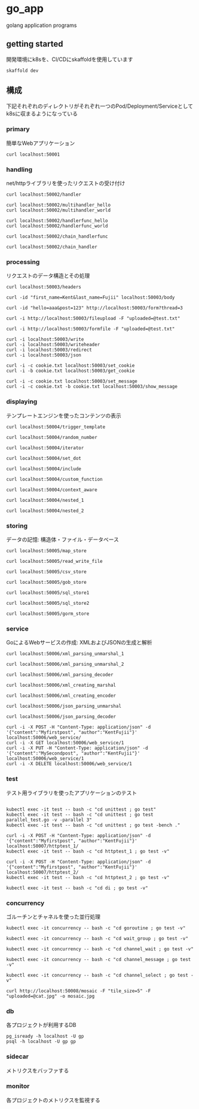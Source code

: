 # go_app

golang application programs

## getting started

開発環境にk8sを、CI/CDにskaffoldを使用しています

```
skaffold dev
```

## 構成

下記それぞれのディレクトリがそれぞれ一つのPod/Deployment/Serviceとしてk8sに収まるようになっている

### primary

簡単なWebアプリケーション

```
curl localhost:50001
```

### handling

net/httpライブラリを使ったリクエストの受け付け

```
curl localhost:50002/handler

curl localhost:50002/multihandler_hello
curl localhost:50002/multihandler_world

curl localhost:50002/handlerfunc_hello
curl localhost:50002/handlerfunc_world

curl localhost:50002/chain_handlerfunc

curl localhost:50002/chain_handler
```

### processing

リクエストのデータ構造とその処理

```ocurl
curl localhost:50003/headers

curl -id "first_name=Kent&last_name=Fujii" localhost:50003/body

curl -id "hello=aaa&post=123" http://localhost:50003/form?thread=3

curl -i http://localhost:50003/fileupload -F "uploaded=@test.txt"

curl -i http://localhost:50003/formfile -F "uploaded=@test.txt"

curl -i localhost:50003/write
curl -i localhost:50003/writeheader
curl -i localhost:50003/redirect
curl -i localhost:50003/json

curl -i -c cookie.txt localhost:50003/set_cookie
curl -i -b cookie.txt localhost:50003/get_cookie

curl -i -c cookie.txt localhost:50003/set_message
curl -i -c cookie.txt -b cookie.txt localhost:50003/show_message
```

### displaying

テンプレートエンジンを使ったコンテンツの表示

```
curl localhost:50004/trigger_template

curl localhost:50004/random_number

curl localhost:50004/iterator

curl localhost:50004/set_dot

curl localhost:50004/include

curl localhost:50004/custom_function

curl localhost:50004/context_aware

curl localhost:50004/nested_1

curl localhost:50004/nested_2
```

### storing

データの記憶: 構造体・ファイル・データベース

```
curl localhost:50005/map_store

curl localhost:50005/read_write_file

curl localhost:50005/csv_store

curl localhost:50005/gob_store

curl localhost:50005/sql_store1

curl localhost:50005/sql_store2

curl localhost:50005/gorm_store
```

### service

GoによるWebサービスの作成: XMLおよびJSONの生成と解析

```
curl localhost:50006/xml_parsing_unmarshal_1

curl localhost:50006/xml_parsing_unmarshal_2

curl localhost:50006/xml_parsing_decoder

curl localhost:50006/xml_creating_marshal

curl localhost:50006/xml_creating_encoder

curl localhost:50006/json_parsing_unmarshal

curl localhost:50006/json_parsing_decoder

curl -i -X POST -H "Content-Type: application/json" -d '{"content":"Myfirstpost", "author":"KentFujii"}' localhost:50006/web_service/
curl -i -X GET localhost:50006/web_service/1
curl -i -X PUT -H "Content-Type: application/json" -d '{"content":"MySecondpost", "author":"KentFujii"}' localhost:50006/web_service/1
curl -i -X DELETE localhost:50006/web_service/1

```
### test

テスト用ライブラリを使ったアプリケーションのテスト

```

kubectl exec -it test -- bash -c "cd unittest ; go test"
kubectl exec -it test -- bash -c "cd unittest ; go test parallel_test.go -v -parallel 3"
kubectl exec -it test -- bash -c "cd unittest ; go test -bench ."

curl -i -X POST -H "Content-Type: application/json" -d '{"content":"Myfirstpost", "author":"KentFujii"}' localhost:50007/httptest_1/
kubectl exec -it test -- bash -c "cd httptest_1 ; go test -v"

curl -i -X POST -H "Content-Type: application/json" -d '{"content":"Myfirstpost", "author":"KentFujii"}' localhost:50007/httptest_2/
kubectl exec -it test -- bash -c "cd httptest_2 ; go test -v"

kubectl exec -it test -- bash -c "cd di ; go test -v"
```

### concurrency

ゴルーチンとチャネルを使った並行処理

```
kubectl exec -it concurrency -- bash -c "cd goroutine ; go test -v"

kubectl exec -it concurrency -- bash -c "cd wait_group ; go test -v"

kubectl exec -it concurrency -- bash -c "cd channel_wait ; go test -v"

kubectl exec -it concurrency -- bash -c "cd channel_message ; go test -v"

kubectl exec -it concurrency -- bash -c "cd channel_select ; go test -v"

curl http://localhost:50008/mosaic -F "tile_size=5" -F "uploaded=@cat.jpg" -o mosaic.jpg
```

### db

各プロジェクトが利用するDB

```
pg_isready -h localhost -U gp
psql -h localhost -U gp gp
```

### sidecar

メトリクスをバッファする

### monitor

各プロジェクトのメトリクスを監視する


